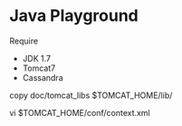 Java Playground
=============

Require
* JDK 1.7
* Tomcat7
* Cassandra

copy doc/tomcat_libs $TOMCAT_HOME/lib/

vi $TOMCAT_HOME/conf/context.xml

<Environment name="CassandraMaxConnections" override="true" type="java.lang.String" value="100"/>
<Environment name="CassandraHost" override="true" type="java.lang.String" value="localhost"/>
<Environment name="CassandraKeyspace" override="true" type="java.lang.String" value="bb"/>


